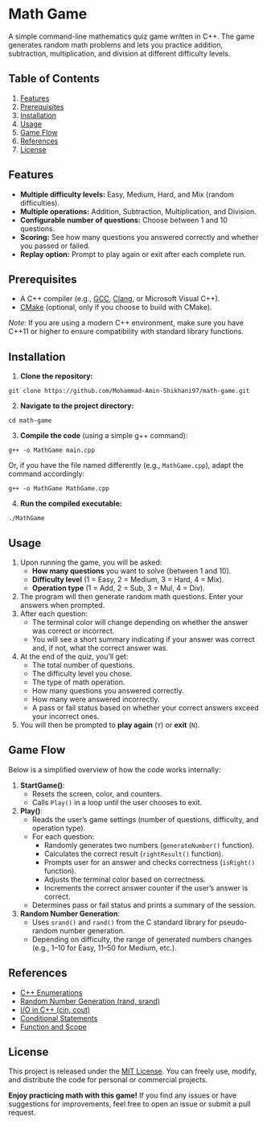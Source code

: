 <h1>Math Game</h1>

<p>
A simple command-line mathematics quiz game written in C++. The game generates random math problems and lets you practice addition, subtraction, multiplication, and division at different difficulty levels.
</p>

<h2>Table of Contents</h2>
<ol>
  <li><a href="#features">Features</a></li>
  <li><a href="#prerequisites">Prerequisites</a></li>
  <li><a href="#installation">Installation</a></li>
  <li><a href="#usage">Usage</a></li>
  <li><a href="#game-flow">Game Flow</a></li>
  <li><a href="#references">References</a></li>
  <li><a href="#license">License</a></li>
</ol>

<h2 id="features">Features</h2>
<ul>
  <li><strong>Multiple difficulty levels:</strong> Easy, Medium, Hard, and Mix (random difficulties).</li>
  <li><strong>Multiple operations:</strong> Addition, Subtraction, Multiplication, and Division.</li>
  <li><strong>Configurable number of questions:</strong> Choose between 1 and 10 questions.</li>
  <li><strong>Scoring:</strong> See how many questions you answered correctly and whether you passed or failed.</li>
  <li><strong>Replay option:</strong> Prompt to play again or exit after each complete run.</li>
</ul>

<h2 id="prerequisites">Prerequisites</h2>
<ul>
  <li>A C++ compiler (e.g., <a href="https://gcc.gnu.org/" target="_blank">GCC</a>, <a href="https://clang.llvm.org/" target="_blank">Clang</a>, or Microsoft Visual C++).</li>
  <li><a href="https://cmake.org/" target="_blank">CMake</a> (optional, only if you choose to build with CMake).</li>
</ul>
<p><em>Note:</em> If you are using a modern C++ environment, make sure you have C++11 or higher to ensure compatibility with standard library functions.</p>

<h2 id="installation">Installation</h2>
<ol>
  <li><strong>Clone the repository:</strong></li>
</ol>
<pre><code>git clone https://github.com/Mohammad-Amin-Shikhani97/math-game.git
</code></pre>
<ol start="2">
  <li><strong>Navigate to the project directory:</strong></li>
</ol>
<pre><code>cd math-game
</code></pre>
<ol start="3">
  <li><strong>Compile the code</strong> (using a simple g++ command):</li>
</ol>
<pre><code>g++ -o MathGame main.cpp
</code></pre>
<p>Or, if you have the file named differently (e.g., <code>MathGame.cpp</code>), adapt the command accordingly:</p>
<pre><code>g++ -o MathGame MathGame.cpp
</code></pre>
<ol start="4">
  <li><strong>Run the compiled executable:</strong></li>
</ol>
<pre><code>./MathGame
</code></pre>

<h2 id="usage">Usage</h2>
<ol>
  <li>Upon running the game, you will be asked:
    <ul>
      <li><strong>How many questions</strong> you want to solve (between 1 and 10).</li>
      <li><strong>Difficulty level</strong> (1 = Easy, 2 = Medium, 3 = Hard, 4 = Mix).</li>
      <li><strong>Operation type</strong> (1 = Add, 2 = Sub, 3 = Mul, 4 = Div).</li>
    </ul>
  </li>
  <li>The program will then generate random math questions. Enter your answers when prompted.</li>
  <li>After each question:
    <ul>
      <li>The terminal color will change depending on whether the answer was correct or incorrect.</li>
      <li>You will see a short summary indicating if your answer was correct and, if not, what the correct answer was.</li>
    </ul>
  </li>
  <li>At the end of the quiz, you’ll get:
    <ul>
      <li>The total number of questions.</li>
      <li>The difficulty level you chose.</li>
      <li>The type of math operation.</li>
      <li>How many questions you answered correctly.</li>
      <li>How many were answered incorrectly.</li>
      <li>A pass or fail status based on whether your correct answers exceed your incorrect ones.</li>
    </ul>
  </li>
  <li>You will then be prompted to <strong>play again</strong> (<code>Y</code>) or <strong>exit</strong> (<code>N</code>).</li>
</ol>

<h2 id="game-flow">Game Flow</h2>
<p>
Below is a simplified overview of how the code works internally:
</p>
<ol>
  <li><strong>StartGame()</strong>:
    <ul>
      <li>Resets the screen, color, and counters.</li>
      <li>Calls <code>Play()</code> in a loop until the user chooses to exit.</li>
    </ul>
  </li>
  <li><strong>Play()</strong>:
    <ul>
      <li>Reads the user’s game settings (number of questions, difficulty, and operation type).</li>
      <li>For each question:
        <ul>
          <li>Randomly generates two numbers (<code>generateNumber()</code> function).</li>
          <li>Calculates the correct result (<code>rightResult()</code> function).</li>
          <li>Prompts user for an answer and checks correctness (<code>isRight()</code> function).</li>
          <li>Adjusts the terminal color based on correctness.</li>
          <li>Increments the correct answer counter if the user’s answer is correct.</li>
        </ul>
      </li>
      <li>Determines pass or fail status and prints a summary of the session.</li>
    </ul>
  </li>
  <li><strong>Random Number Generation</strong>:
    <ul>
      <li>Uses <code>srand()</code> and <code>rand()</code> from the C standard library for pseudo-random number generation.</li>
      <li>Depending on difficulty, the range of generated numbers changes (e.g., 1–10 for Easy, 11–50 for Medium, etc.).</li>
    </ul>
  </li>
</ol>

<h2 id="references">References</h2>
<ul>
  <li><a href="https://en.cppreference.com/w/cpp/language/enum" target="_blank">C++ Enumerations</a></li>
  <li><a href="https://en.cppreference.com/w/cpp/numeric/random/rand" target="_blank">Random Number Generation (rand, srand)</a></li>
  <li><a href="https://en.cppreference.com/w/cpp/io" target="_blank">I/O in C++ (cin, cout)</a></li>
  <li><a href="https://en.cppreference.com/w/cpp/language/if" target="_blank">Conditional Statements</a></li>
  <li><a href="https://en.cppreference.com/w/cpp/language/function" target="_blank">Function and Scope</a></li>
</ul>

<h2 id="license">License</h2>
<p>
This project is released under the 
<a href="https://opensource.org/licenses/MIT" target="_blank">MIT License</a>.
You can freely use, modify, and distribute the code for personal or commercial projects.
</p>

<p><strong>Enjoy practicing math with this game!</strong> If you find any issues or have suggestions for improvements, feel free to open an issue or submit a pull request.</p>

